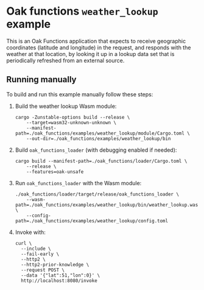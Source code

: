 # Oak functions `weather_lookup` example

This is an Oak Functions application that expects to receive geographic
coordinates (latitude and longitude) in the request, and responds with the
weather at that location, by looking it up in a lookup data set that is
periodically refreshed from an external source.

## Running manually

To build and run this example manually follow these steps:

1. Build the weather lookup Wasm module:

   ```shell
   cargo -Zunstable-options build --release \
       --target=wasm32-unknown-unknown \
       --manifest-path=./oak_functions/examples/weather_lookup/module/Cargo.toml \
       --out-dir=./oak_functions/examples/weather_lookup/bin
   ```

1. Build `oak_functions_loader` (with debugging enabled if needed):

   ```shell
   cargo build --manifest-path=./oak_functions/loader/Cargo.toml \
       --release \
       --features=oak-unsafe
   ```

1. Run `oak_functions_loader` with the Wasm module:

   ```shell
   ./oak_functions/loader/target/release/oak_functions_loader \
       --wasm-path=./oak_functions/examples/weather_lookup/bin/weather_lookup.wasm \
       --config-path=./oak_functions/examples/weather_lookup/config.toml
   ```

1. Invoke with:

   ```shell
   curl \
     --include \
     --fail-early \
     --http2 \
     --http2-prior-knowledge \
     --request POST \
     --data '{"lat":51,"lon":0}' \
     http://localhost:8080/invoke
   ```
